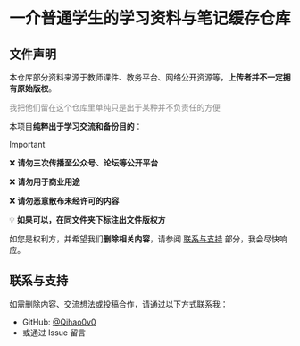 # 一介普通学生的学习资料与笔记缓存仓库

## 文件声明

本仓库部分资料来源于教师课件、教务平台、网络公开资源等，**上传者并不一定拥有原始版权**。
<p>
<font color=#888>我把他们留在这个仓库里单纯只是出于某种并不负责任的方便</font>
</p>

本项目**纯粹出于学习交流和备份目的**：
> [!IMPORTANT] 
>
> ❌ **请勿三次传播至公众号、论坛等公开平台**
>
> ❌ **请勿用于商业用途**
>
> ❌ **请勿恶意散布未经许可的内容**
>
> 💡 **如果可以，在同文件夹下标注出文件版权方**

如您是权利方，并希望我们**删除相关内容**，请参阅 [联系与支持](#联系与支持) 部分，我会尽快响应。

## 联系与支持

如需删除内容、交流想法或投稿合作，请通过以下方式联系我：

- GitHub: [@Qihao0v0](https://github.com/Qihao0v0)
- 或通过 Issue 留言